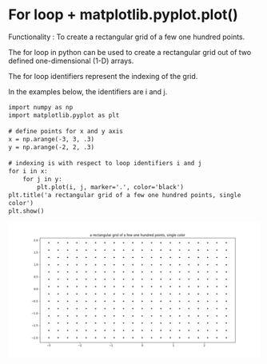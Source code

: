 # For loop + matplotlib.pyplot.plot()

Functionality : To create a rectangular grid of a few one hundred points.

The for loop in python can be used to create a rectangular grid out of two defined one-dimensional (1-D) arrays.

The for loop identifiers represent the indexing of the grid.

In the examples below, the identifiers are i and j.

```python3
import numpy as np
import matplotlib.pyplot as plt

# define points for x and y axis
x = np.arange(-3, 3, .3)
y = np.arange(-2, 2, .3)

# indexing is with respect to loop identifiers i and j
for i in x:     
    for j in y:   
        plt.plot(i, j, marker='.', color='black')
plt.title('a rectangular grid of a few one hundred points, single color')
plt.show()
```

![Image1](https://github.com/olutosinbanjo/direction_field/blob/7ce155558f673d66995212020dab2bfdbe270185/doc/loop_grid/loop_grid.png)
